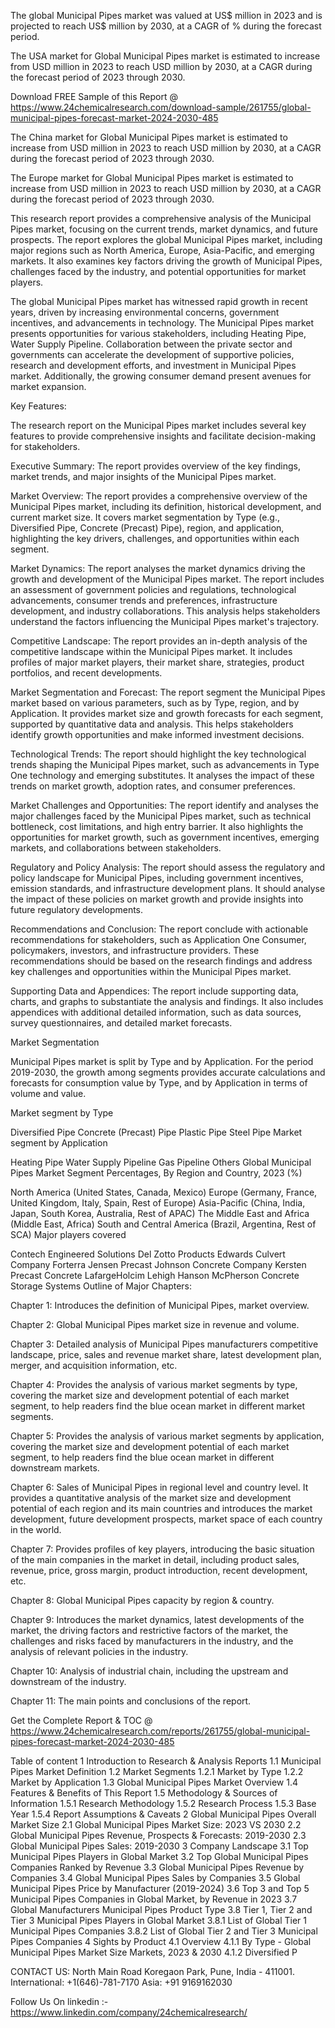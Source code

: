 The global Municipal Pipes market was valued at US$ million in 2023 and is projected to reach US$ million by 2030, at a CAGR of % during the forecast period.

The USA market for Global Municipal Pipes market is estimated to increase from USD million in 2023 to reach USD million by 2030, at a CAGR during the forecast period of 2023 through 2030.

Download FREE Sample of this Report @ https://www.24chemicalresearch.com/download-sample/261755/global-municipal-pipes-forecast-market-2024-2030-485

The China market for Global Municipal Pipes market is estimated to increase from USD million in 2023 to reach USD million by 2030, at a CAGR during the forecast period of 2023 through 2030.

The Europe market for Global Municipal Pipes market is estimated to increase from USD million in 2023 to reach USD million by 2030, at a CAGR during the forecast period of 2023 through 2030.

This research report provides a comprehensive analysis of the Municipal Pipes market, focusing on the current trends, market dynamics, and future prospects. The report explores the global Municipal Pipes market, including major regions such as North America, Europe, Asia-Pacific, and emerging markets. It also examines key factors driving the growth of Municipal Pipes, challenges faced by the industry, and potential opportunities for market players.

The global Municipal Pipes market has witnessed rapid growth in recent years, driven by increasing environmental concerns, government incentives, and advancements in technology. The Municipal Pipes market presents opportunities for various stakeholders, including Heating Pipe, Water Supply Pipeline. Collaboration between the private sector and governments can accelerate the development of supportive policies, research and development efforts, and investment in Municipal Pipes market. Additionally, the growing consumer demand present avenues for market expansion.

Key Features:

The research report on the Municipal Pipes market includes several key features to provide comprehensive insights and facilitate decision-making for stakeholders.

Executive Summary: The report provides overview of the key findings, market trends, and major insights of the Municipal Pipes market.

Market Overview: The report provides a comprehensive overview of the Municipal Pipes market, including its definition, historical development, and current market size. It covers market segmentation by Type (e.g., Diversified Pipe, Concrete (Precast) Pipe), region, and application, highlighting the key drivers, challenges, and opportunities within each segment.

Market Dynamics: The report analyses the market dynamics driving the growth and development of the Municipal Pipes market. The report includes an assessment of government policies and regulations, technological advancements, consumer trends and preferences, infrastructure development, and industry collaborations. This analysis helps stakeholders understand the factors influencing the Municipal Pipes market's trajectory.

Competitive Landscape: The report provides an in-depth analysis of the competitive landscape within the Municipal Pipes market. It includes profiles of major market players, their market share, strategies, product portfolios, and recent developments.

Market Segmentation and Forecast: The report segment the Municipal Pipes market based on various parameters, such as by Type, region, and by Application. It provides market size and growth forecasts for each segment, supported by quantitative data and analysis. This helps stakeholders identify growth opportunities and make informed investment decisions.

Technological Trends: The report should highlight the key technological trends shaping the Municipal Pipes market, such as advancements in Type One technology and emerging substitutes. It analyses the impact of these trends on market growth, adoption rates, and consumer preferences.

Market Challenges and Opportunities: The report identify and analyses the major challenges faced by the Municipal Pipes market, such as technical bottleneck, cost limitations, and high entry barrier. It also highlights the opportunities for market growth, such as government incentives, emerging markets, and collaborations between stakeholders.

Regulatory and Policy Analysis: The report should assess the regulatory and policy landscape for Municipal Pipes, including government incentives, emission standards, and infrastructure development plans. It should analyse the impact of these policies on market growth and provide insights into future regulatory developments.

Recommendations and Conclusion: The report conclude with actionable recommendations for stakeholders, such as Application One Consumer, policymakers, investors, and infrastructure providers. These recommendations should be based on the research findings and address key challenges and opportunities within the Municipal Pipes market.

Supporting Data and Appendices: The report include supporting data, charts, and graphs to substantiate the analysis and findings. It also includes appendices with additional detailed information, such as data sources, survey questionnaires, and detailed market forecasts.

Market Segmentation

Municipal Pipes market is split by Type and by Application. For the period 2019-2030, the growth among segments provides accurate calculations and forecasts for consumption value by Type, and by Application in terms of volume and value.

Market segment by Type

Diversified Pipe
Concrete (Precast) Pipe
Plastic Pipe
Steel Pipe
Market segment by Application

Heating Pipe
Water Supply Pipeline
Gas Pipeline
Others
Global Municipal Pipes Market Segment Percentages, By Region and Country, 2023 (%)

North America (United States, Canada, Mexico)
Europe (Germany, France, United Kingdom, Italy, Spain, Rest of Europe)
Asia-Pacific (China, India, Japan, South Korea, Australia, Rest of APAC)
The Middle East and Africa (Middle East, Africa)
South and Central America (Brazil, Argentina, Rest of SCA)
Major players covered

Contech Engineered Solutions
Del Zotto Products
Edwards Culvert Company
Forterra
Jensen Precast
Johnson Concrete Company
Kersten Precast Concrete
LafargeHolcim
Lehigh Hanson
McPherson Concrete Storage Systems
Outline of Major Chapters:

Chapter 1: Introduces the definition of Municipal Pipes, market overview.

Chapter 2: Global Municipal Pipes market size in revenue and volume.

Chapter 3: Detailed analysis of Municipal Pipes manufacturers competitive landscape, price, sales and revenue market share, latest development plan, merger, and acquisition information, etc.

Chapter 4: Provides the analysis of various market segments by type, covering the market size and development potential of each market segment, to help readers find the blue ocean market in different market segments.

Chapter 5: Provides the analysis of various market segments by application, covering the market size and development potential of each market segment, to help readers find the blue ocean market in different downstream markets.

Chapter 6: Sales of Municipal Pipes in regional level and country level. It provides a quantitative analysis of the market size and development potential of each region and its main countries and introduces the market development, future development prospects, market space of each country in the world.

Chapter 7: Provides profiles of key players, introducing the basic situation of the main companies in the market in detail, including product sales, revenue, price, gross margin, product introduction, recent development, etc.

Chapter 8: Global Municipal Pipes capacity by region & country.

Chapter 9: Introduces the market dynamics, latest developments of the market, the driving factors and restrictive factors of the market, the challenges and risks faced by manufacturers in the industry, and the analysis of relevant policies in the industry.

Chapter 10: Analysis of industrial chain, including the upstream and downstream of the industry.

Chapter 11: The main points and conclusions of the report.

Get the Complete Report & TOC @ https://www.24chemicalresearch.com/reports/261755/global-municipal-pipes-forecast-market-2024-2030-485

Table of content
1 Introduction to Research & Analysis Reports
1.1 Municipal Pipes Market Definition
1.2 Market Segments
1.2.1 Market by Type
1.2.2 Market by Application
1.3 Global Municipal Pipes Market Overview
1.4 Features & Benefits of This Report
1.5 Methodology & Sources of Information
1.5.1 Research Methodology
1.5.2 Research Process
1.5.3 Base Year
1.5.4 Report Assumptions & Caveats
2 Global Municipal Pipes Overall Market Size
2.1 Global Municipal Pipes Market Size: 2023 VS 2030
2.2 Global Municipal Pipes Revenue, Prospects & Forecasts: 2019-2030
2.3 Global Municipal Pipes Sales: 2019-2030
3 Company Landscape
3.1 Top Municipal Pipes Players in Global Market
3.2 Top Global Municipal Pipes Companies Ranked by Revenue
3.3 Global Municipal Pipes Revenue by Companies
3.4 Global Municipal Pipes Sales by Companies
3.5 Global Municipal Pipes Price by Manufacturer (2019-2024)
3.6 Top 3 and Top 5 Municipal Pipes Companies in Global Market, by Revenue in 2023
3.7 Global Manufacturers Municipal Pipes Product Type
3.8 Tier 1, Tier 2 and Tier 3 Municipal Pipes Players in Global Market
3.8.1 List of Global Tier 1 Municipal Pipes Companies
3.8.2 List of Global Tier 2 and Tier 3 Municipal Pipes Companies
4 Sights by Product
4.1 Overview
4.1.1 By Type - Global Municipal Pipes Market Size Markets, 2023 & 2030
4.1.2 Diversified P

CONTACT US:
North Main Road Koregaon Park, Pune, India - 411001.
International: +1(646)-781-7170
Asia: +91 9169162030

Follow Us On linkedin :- https://www.linkedin.com/company/24chemicalresearch/
